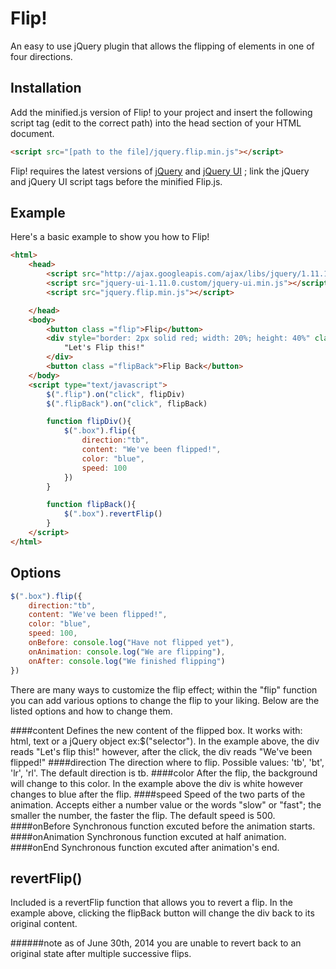 Flip!
=========

An easy to use jQuery plugin that allows the flipping of elements in one of four directions.

Installation
--------------

Add the minified.js version of Flip! to your project and insert the following script tag (edit to the correct path) into the head section of your HTML document.

```html
<script src="[path to the file]/jquery.flip.min.js"></script>
```


Flip! requires the latest versions of [jQuery](http://jquery.com/download/) and [jQuery UI](http://jqueryui.com/download/) ; link the jQuery and jQuery UI script tags before the minified Flip.js.


Example
--------------
Here's a basic example to show you how to Flip!
```html
<html>
	<head>
		<script src="http://ajax.googleapis.com/ajax/libs/jquery/1.11.1/jquery.min.js"></script>
		<script src="jquery-ui-1.11.0.custom/jquery-ui.min.js"></script>
		<script src="jquery.flip.min.js"></script>

	</head>
	<body>
		<button class ="flip">Flip</button>
		<div style="border: 2px solid red; width: 20%; height: 40%" class = "box">
			"Let's Flip this!"
		</div>
		<button class ="flipBack">Flip Back</button>
	</body>
	<script type="text/javascript">
		$(".flip").on("click", flipDiv)
		$(".flipBack").on("click", flipBack)

		function flipDiv(){
			$(".box").flip({
				direction:"tb",
				content: "We've been flipped!",
				color: "blue",
				speed: 100
			})
		}

		function flipBack(){
			$(".box").revertFlip()
		}
	</script>
</html>
```

Options
--------------
```js
$(".box").flip({
	direction:"tb",
	content: "We've been flipped!",
	color: "blue",
	speed: 100,
	onBefore: console.log("Have not flipped yet"),
	onAnimation: console.log("We are flipping"),
	onAfter: console.log("We finished flipping")
})
```

There are many ways to customize the flip effect; within the "flip" function you can add various options to change the flip to your liking. Below are the listed options and how to change them.

####content
Defines the new content of the flipped box. It works with: html, text or a jQuery object ex:$("selector"). In the example above, the div reads "Let's flip this!" however, after the click, the div reads "We've been flipped!"
####direction
The direction where to flip. Possible values: 'tb', 'bt', 'lr', 'rl'. The default direction is tb. 
####color
After the flip, the background will change to this color. In the example above the div is white however changes to blue after the flip.
####speed
Speed of the two parts of the animation. Accepts either a number value or the words "slow" or "fast"; the smaller the number, the faster the flip. The default speed is 500.
####onBefore
Synchronous function excuted before the animation starts.
####onAnimation
Synchronous function excuted at half animation.
####onEnd
Synchronous function excuted after animation's end.

revertFlip()
--------------
Included is a revertFlip function that allows you to revert a flip. In the example above, clicking the flipBack button will change the div back to its original content.

######note as of June 30th, 2014 you are unable to revert back to an original state after multiple successive flips.